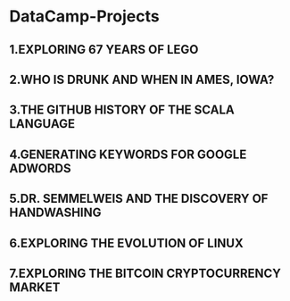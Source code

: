 # DataCamp-Projects
## 1.EXPLORING 67 YEARS OF LEGO
## 2.WHO IS DRUNK AND WHEN IN AMES, IOWA?
## 3.THE GITHUB HISTORY OF THE SCALA LANGUAGE
## 4.GENERATING KEYWORDS FOR GOOGLE ADWORDS
## 5.DR. SEMMELWEIS AND THE DISCOVERY OF HANDWASHING
## 6.EXPLORING THE EVOLUTION OF LINUX
## 7.EXPLORING THE BITCOIN CRYPTOCURRENCY MARKET
